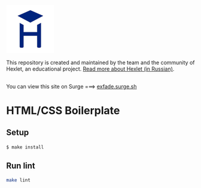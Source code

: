 ##
[![Hexlet Ltd. logo](https://raw.githubusercontent.com/Hexlet/assets/master/images/hexlet_logo128.png)](https://ru.hexlet.io/pages/about?utm_source=github&utm_medium=link&utm_campaign=nodejs-package)

This repository is created and maintained by the team and the community of Hexlet, an educational project. [Read more about Hexlet (in Russian)](https://ru.hexlet.io/pages/about?utm_source=github&utm_medium=link&utm_campaign=nodejs-package).
##

You can view this site on Surge ===> <a href="https://exfade.surge.sh/">exfade.surge.sh</a>

# HTML/CSS Boilerplate

## Setup

```sh
$ make install
```

## Run lint

```sh
make lint
```
